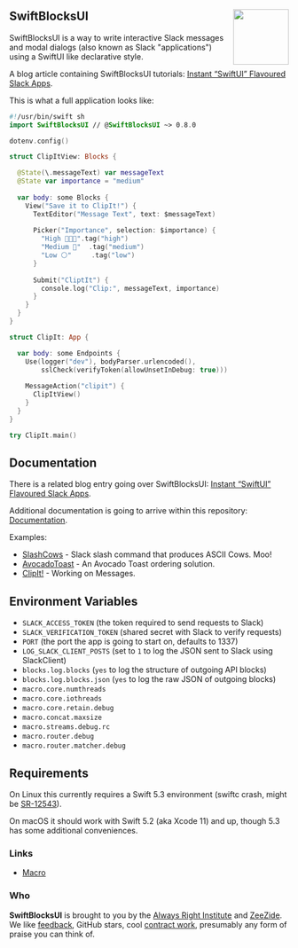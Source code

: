 <h2>SwiftBlocksUI
  <img src="https://zeezide.com/img/blocksui/SwiftBlocksUIIcon256.png"
       align="right" width="100" height="100" />
</h2>

SwiftBlocksUI is a way to write interactive Slack messages and modal dialogs
(also known as Slack "applications")
using a SwiftUI like declarative style.

A blog article containing SwiftBlocksUI tutorials: 
[Instant “SwiftUI” Flavoured Slack Apps](https://www.alwaysrightinstitute.com/swiftblocksui/).

This is what a full application looks like:
```swift
#!/usr/bin/swift sh
import SwiftBlocksUI // @SwiftBlocksUI ~> 0.8.0

dotenv.config()

struct ClipItView: Blocks {

  @State(\.messageText) var messageText
  @State var importance = "medium"
  
  var body: some Blocks {
    View("Save it to ClipIt!") {
      TextEditor("Message Text", text: $messageText)
      
      Picker("Importance", selection: $importance) {
        "High 💎💎✨".tag("high")
        "Medium 💎"  .tag("medium")
        "Low ⚪️"     .tag("low")
      }
      
      Submit("CliptIt") {
        console.log("Clip:", messageText, importance)
      }
    }
  }
}

struct ClipIt: App {

  var body: some Endpoints {
    Use(logger("dev"), bodyParser.urlencoded(),
        sslCheck(verifyToken(allowUnsetInDebug: true)))
        
    MessageAction("clipit") {
      ClipItView()
    }
  }
}

try ClipIt.main()
```


## Documentation

There is a related blog entry going over SwiftBlocksUI:
[Instant “SwiftUI” Flavoured Slack Apps](https://www.alwaysrightinstitute.com/swiftblocksui/).

Additional documentation is going to arrive within this repository:
[Documentation](Documentation/README.md).

Examples:
- [SlashCows](https://github.com/SwiftBlocksUI/SlashCows) - Slack slash command that produces ASCII Cows. Moo!
- [AvocadoToast](https://github.com/SwiftBlocksUI/AvocadoToast) - An Avocado Toast ordering solution.
- [ClipIt!](https://github.com/SwiftBlocksUI/ClipIt) - Working on Messages.


## Environment Variables

- `SLACK_ACCESS_TOKEN` (the token required to send requests to Slack)
- `SLACK_VERIFICATION_TOKEN` (shared secret with Slack to verify requests)
- `PORT` (the port the app is going to start on, defaults to 1337)
- `LOG_SLACK_CLIENT_POSTS` (set to `1` to log the JSON sent to Slack using SlackClient)
- `blocks.log.blocks` (`yes` to log the structure of outgoing API blocks)
- `blocks.log.blocks.json` (`yes` to log the raw JSON of outgoing blocks)
- `macro.core.numthreads`
- `macro.core.iothreads`
- `macro.core.retain.debug`
- `macro.concat.maxsize`
- `macro.streams.debug.rc`
- `macro.router.debug`
- `macro.router.matcher.debug`


## Requirements

On Linux this currently requires a Swift 5.3 environment
(swiftc crash, might be [SR-12543](https://bugs.swift.org/browse/SR-12543)).

On macOS it should work with Swift 5.2 (aka Xcode 11) and up,
though 5.3 has some additional conveniences.


### Links

- [Macro](https://github.com/Macro-swift/Macro/)

### Who

**SwiftBlocksUI** is brought to you by
the
[Always Right Institute](https://www.alwaysrightinstitute.com)
and
[ZeeZide](http://zeezide.de).
We like 
[feedback](https://twitter.com/ar_institute), 
GitHub stars, 
cool [contract work](http://zeezide.com/en/services/services.html),
presumably any form of praise you can think of.
